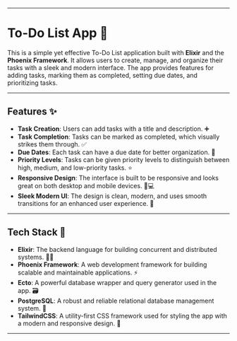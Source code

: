 

---

# To-Do List App 📝

This is a simple yet effective To-Do List application built with **Elixir** and the **Phoenix Framework**. It allows users to create, manage, and organize their tasks with a sleek and modern interface. The app provides features for adding tasks, marking them as completed, setting due dates, and prioritizing tasks.

---

## Features ✨

- **Task Creation**: Users can add tasks with a title and description. ➕
- **Task Completion**: Tasks can be marked as completed, which visually strikes them through. ✅
- **Due Dates**: Each task can have a due date for better organization. 📅
- **Priority Levels**: Tasks can be given priority levels to distinguish between high, medium, and low-priority tasks. ⭐
- **Responsive Design**: The interface is built to be responsive and looks great on both desktop and mobile devices. 📱💻
- **Sleek Modern UI**: The design is clean, modern, and uses smooth transitions for an enhanced user experience. 🎨

---

## Tech Stack 🚀

- **Elixir**: The backend language for building concurrent and distributed systems. 🧑‍💻
- **Phoenix Framework**: A web development framework for building scalable and maintainable applications. ⚡
- **Ecto**: A powerful database wrapper and query generator used in the app. 🗃️
- **PostgreSQL**: A robust and reliable relational database management system. 💾
- **TailwindCSS**: A utility-first CSS framework used for styling the app with a modern and responsive design. 🌟

---

